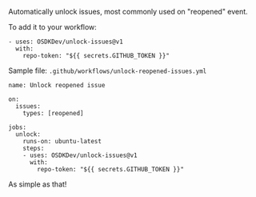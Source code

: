 Automatically unlock issues, most commonly used on "reopened" event.

To add it to your workflow:

    - uses: OSDKDev/unlock-issues@v1
      with:
        repo-token: "${{ secrets.GITHUB_TOKEN }}"
        
Sample file: `.github/workflows/unlock-reopened-issues.yml`

    name: Unlock reopened issue

    on: 
      issues:
        types: [reopened]

    jobs:
      unlock:
        runs-on: ubuntu-latest
        steps:
        - uses: OSDKDev/unlock-issues@v1
          with:
            repo-token: "${{ secrets.GITHUB_TOKEN }}"
        
As simple as that!
